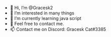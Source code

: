 - 👋 Hi, I’m @Gracesk2
- 👀 I’m interested in many things
- 🌱 I’m currently learning java script
- 💞️ Feel free to contact me.
- 📫 Contact me on Discord: Gracesk Cat#3385
